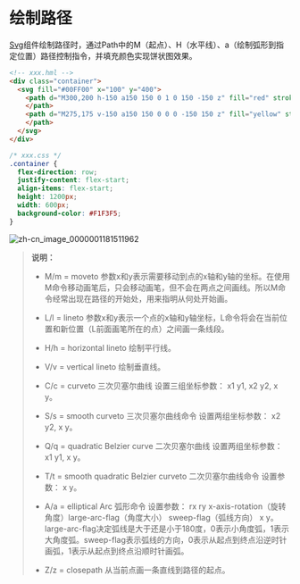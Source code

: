 # 绘制路径
<!--Kit: ArkUI-->
<!--Subsystem: ArkUI-->
<!--Owner: @liyujie43-->
<!--Designer: @weixin_52725220-->
<!--TSE: @xiong0104-->

[Svg](../reference/apis-arkui/arkui-js/js-components-svg.md)组件绘制路径时，通过Path中的M（起点）、H（水平线）、a（绘制弧形到指定位置）路径控制指令，并填充颜色实现饼状图效果。

```html
<!-- xxx.hml -->
<div class="container">
  <svg fill="#00FF00" x="100" y="400">
    <path d="M300,200 h-150 a150 150 0 1 0 150 -150 z" fill="red" stroke="blue" stroke-width="5" >    
    </path> 
    <path d="M275,175 v-150 a150 150 0 0 0 -150 150 z" fill="yellow" stroke="blue" stroke-width="5">    
    </path>
  </svg>
</div>
```

```css
/* xxx.css */
.container {
  flex-direction: row;
  justify-content: flex-start;
  align-items: flex-start;
  height: 1200px;
  width: 600px;
  background-color: #F1F3F5;
}
```


![zh-cn_image_0000001181511962](figures/zh-cn_image_0000001181511962.png)


> **说明：**
> - M/m = moveto   参数x和y表示需要移动到点的x轴和y轴的坐标。在使用M命令移动画笔后，只会移动画笔，但不会在两点之间画线。所以M命令经常出现在路径的开始处，用来指明从何处开始画。
>
> - L/l = lineto   参数x和y表示一个点的x轴和y轴坐标，L命令将会在当前位置和新位置（L前面画笔所在的点）之间画一条线段。
>
> - H/h = horizontal lineto    绘制平行线。
>
> - V/v = vertical lineto   绘制垂直线。
>
> - C/c = curveto  三次贝塞尔曲线  设置三组坐标参数： x1 y1, x2 y2, x y。
>
> - S/s = smooth curveto  三次贝塞尔曲线命令   设置两组坐标参数： x2 y2, x y。
>
> - Q/q = quadratic Belzier curve  二次贝塞尔曲线  设置两组坐标参数： x1 y1, x y。
>
> - T/t = smooth quadratic Belzier curveto  二次贝塞尔曲线命令  设置参数： x y。
>
> - A/a = elliptical Arc  弧形命令  设置参数： rx ry x-axis-rotation（旋转角度）large-arc-flag（角度大小） sweep-flag（弧线方向） x y。large-arc-flag决定弧线是大于还是小于180度，0表示小角度弧，1表示大角度弧。sweep-flag表示弧线的方向，0表示从起点到终点沿逆时针画弧，1表示从起点到终点沿顺时针画弧。
>
> - Z/z = closepath   从当前点画一条直线到路径的起点。
